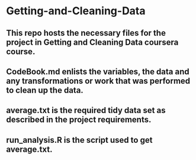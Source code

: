 # Getting-and-Cleaning-Data
## This repo hosts the necessary files for the project in Getting and Cleaning Data coursera course.
## CodeBook.md enlists the variables, the data and any transformations or work that was performed to clean up the data.
## average.txt is the required tidy data set as described in the project requirements.
## run_analysis.R is the script used to get average.txt.
